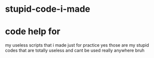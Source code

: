 # stupid-code-i-made
# code help for 
my useless scripts that i made just for practice
yes those are my stupid codes that are totally useless and cant be used really anywhere bruh
